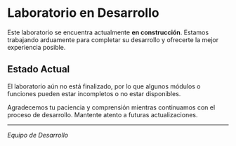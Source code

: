 # Laboratorio en Desarrollo

Este laboratorio se encuentra actualmente **en construcción**. Estamos trabajando arduamente para completar su desarrollo y ofrecerte la mejor experiencia posible.

## Estado Actual
El laboratorio aún no está finalizado, por lo que algunos módulos o funciones pueden estar incompletos o no estar disponibles.

Agradecemos tu paciencia y comprensión mientras continuamos con el proceso de desarrollo. Mantente atento a futuras actualizaciones.

---

*Equipo de Desarrollo*
